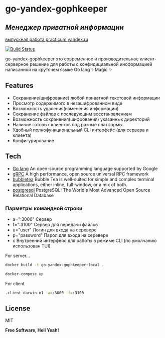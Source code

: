 # go-yandex-gophkeeper
## _Менеджер приватной информации_
[выпускная работа practicum.yandex.ru](https://practicum.yandex.ru/profile/go-advanced/)

[![Build Status](https://travis-ci.org/joemccann/dillinger.svg?branch=master)](https://github.com/closable/go-yandex-gophkeeper)

go-yandex-gophkeeper это современное и производительное клиент-серверное решение для работы с конфидициальной иноформацией написанной на крутячем языке Go lang ✨Magic ✨

## Features

- Сохранение(шифрование) любой приватной текстовой информации
- Просмотр содержимого в незашифрованном виде
- Возможность удаления(изменения информации)
- Сохранение файлов с последующим восстановлением
- Возможность сохранения(шифрования) указанных директорий
- Наличие готовых клиентов под разные платформы
- Удобный полнофункциональный CLI интерфейс (для сервера и клиента)
- Конфигурирование

## Tech

- [Go lang](https://go.dev/) An open-source programming language supported by Google
- [gRPC](https://grpc.io/) A high performance, open source universal RPC framework
- [bubbletea](https://github.com/charmbracelet/bubbletea) Bubble Tea is well-suited for simple and complex terminal applications, either inline, full-window, or a mix of both.
- [postgresql](https://www.postgresql.org/) PostgreSQL: The World's Most Advanced Open Source Relational Database

### Парметры командной строки

- a=":3000" Сервер
- f=":3100" Сервер для передачи файлов
- u="user" Логин для входа на серевере
- p="password" Парол для входа на серевере
- c  Внутренний интерфейс для работы в режиме CLI (по умолчанию использован TUI)

For server...

```sh
docker build -t go-yandex-gophkeeper:local .
```

```sh
docker-compose up    
```

For client
```sh
.client-darwin-m1 -a=:3000 -f=:3100
```


## License

MIT

**Free Software, Hell Yeah!**
